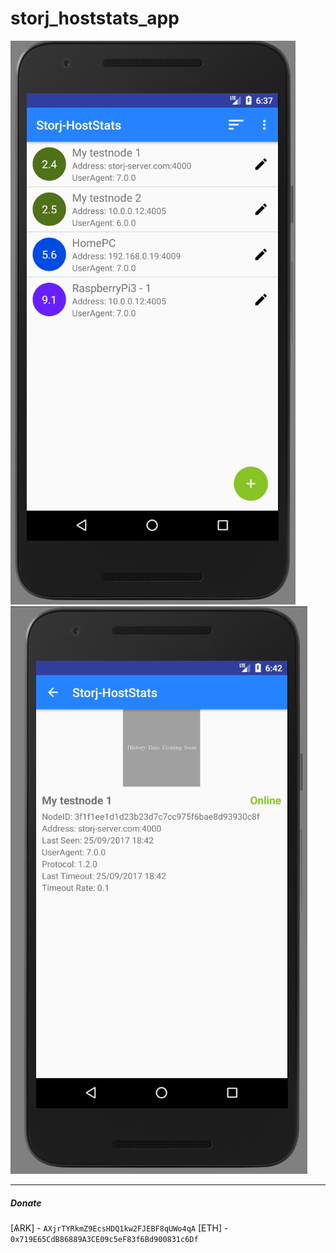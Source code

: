 # storj_hoststats_app

![MainActivity](https://raw.githubusercontent.com/geckogecko/storj_hoststats_app/master/screenshots/Screenshot_from_2017-09-25_18-37-03.png)
![DetailActivity](https://raw.githubusercontent.com/geckogecko/storj_hoststats_app/master/screenshots/Screenshot_from_2017-09-25_18-42-14.png)

---
##### Donate

[ѦRK] - `AXjrTYRkmZ9EcsHDQ1kw2FJEBF8qUWo4qA`
[ETH] - `0x719E65CdB86889A3CE09c5eF83f6Bd900831c6Df`



